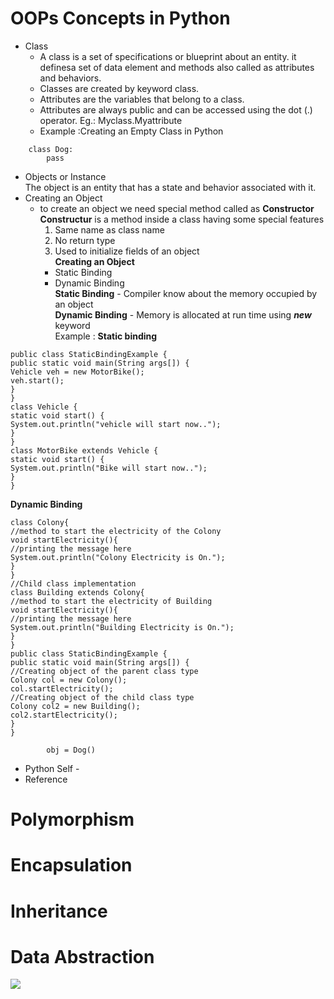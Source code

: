# OOPs Concepts in Python
* Class
  - A class is a set of specifications or blueprint about an entity. it definesa set of data element and methods also called as attributes and behaviors.   
  * Classes are created by keyword class.   
  * Attributes are the variables that belong to a class.   
  * Attributes are always public and can be accessed using the dot (.) operator. Eg.: Myclass.Myattribute  
  * Example :Creating an Empty Class in Python
~~~
    class Dog:  
        pass
~~~      
* Objects or Instance    
  The object is an entity that has a state and behavior associated with it.  
* Creating an Object  
  * to create an object we need special method called as **Constructor**  
  **Constructur** is a method inside a class having some special features  
    1. Same name as class name  
    2. No return type  
    3. Used to initialize fields of an object  
**Creating an Object**      
    * Static Binding  
    * Dynamic Binding    
  **Static Binding**  - Compiler know about the memory occupied by an object  
  **Dynamic Binding** - Memory is allocated at run time using ***new*** keyword  
Example : **Static binding**  
~~~
public class StaticBindingExample {
public static void main(String args[]) {
Vehicle veh = new MotorBike();
veh.start();
}
}
class Vehicle {
static void start() {
System.out.println("vehicle will start now..");
}
}
class MotorBike extends Vehicle {
static void start() {
System.out.println("Bike will start now..");
}
}
~~~
**Dynamic Binding**
~~~
class Colony{
//method to start the electricity of the Colony
void startElectricity(){
//printing the message here
System.out.println("Colony Electricity is On.");
}
}
//Child class implementation
class Building extends Colony{
//method to start the electricity of Building
void startElectricity(){
//printing the message here
System.out.println("Building Electricity is On.");
}
}
public class StaticBindingExample {
public static void main(String args[]) {
//Creating object of the parent class type
Colony col = new Colony();
col.startElectricity();
//Creating object of the child class type
Colony col2 = new Building();
col2.startElectricity();
}
}
~~~

~~~
        obj = Dog()
~~~
  * Python Self - 
* Reference
# Polymorphism  
# Encapsulation  
# Inheritance  
# Data Abstraction  
![](https://media.geeksforgeeks.org/wp-content/uploads/20230818181616/Types-of-OOPS-2.gif)  

